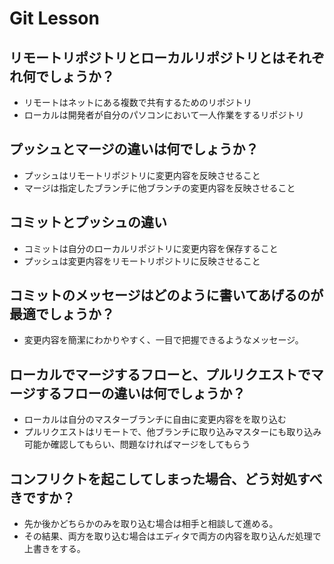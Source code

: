 # Git Lesson

## リモートリポジトリとローカルリポジトリとはそれぞれ何でしょうか？
- リモートはネットにある複数で共有するためのリポジトリ
- ローカルは開発者が自分のパソコンにおいて一人作業をするリポジトリ





## プッシュとマージの違いは何でしょうか？
- プッシュはリモートリポジトリに変更内容を反映させること
- マージは指定したブランチに他ブランチの変更内容を反映させること



## コミットとプッシュの違い
- コミットは自分のローカルリポジトリに変更内容を保存すること
- プッシュは変更内容をリモートリポジトリに反映させること



## コミットのメッセージはどのように書いてあげるのが最適でしょうか？
- 変更内容を簡潔にわかりやすく、一目で把握できるようなメッセージ。



## ローカルでマージするフローと、プルリクエストでマージするフローの違いは何でしょうか？
- ローカルは自分のマスターブランチに自由に変更内容をを取り込む
- プルリクエストはリモートで、他ブランチに取り込みマスターにも取り込み可能か確認してもらい、問題なければマージをしてもらう



## コンフリクトを起こしてしまった場合、どう対処すべきですか？
- 先か後かどちらかのみを取り込む場合は相手と相談して進める。
- その結果、両方を取り込む場合はエディタで両方の内容を取り込んだ処理で上書きをする。